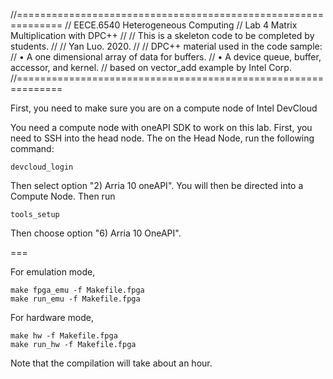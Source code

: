 //==============================================================
// EECE.6540 Heterogeneous Computing
// Lab 4 Matrix Multiplication with DPC++
//
// This is a skeleton code to be completed by students.
//
// Yan Luo. 2020.
//
// DPC++ material used in the code sample:
// •	A one dimensional array of data for buffers.
// •	A device queue, buffer, accessor, and kernel.
// based on vector_add example by Intel Corp.
//==============================================================

First, you need to make sure you are on a compute node of Intel DevCloud

You need a compute node with oneAPI SDK to work on this lab. First, you need to SSH into the head node. The on the Head Node, run the following command:

```console
devcloud_login
```

Then select option "2) Arria 10 oneAPI". You will then be directed into a Compute Node. Then run 

```console
tools_setup
```

Then choose option "6) Arria 10 OneAPI".

===

For emulation mode,

```console
make fpga_emu -f Makefile.fpga 
make run_emu -f Makefile.fpga 
```

For hardware mode,
```console
make hw -f Makefile.fpga 
make run_hw -f Makefile.fpga 
```
Note that the compilation will take about an hour.
